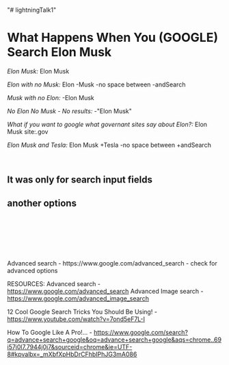 "# lightningTalk1" 


<h1>What Happens When You (GOOGLE) Search Elon Musk</h1>

<i> </i>
<i>Elon Musk: </i>
Elon Musk

<i>Elon with no Musk: </i>
Elon -Musk   -no space between -andSearch

<i>Musk with no Elon: </i>
-Elon Musk

<i>No Elon No Musk - No results: </i>
-"Elon Musk"

<i>What if you want to google what governant sites say about Elon?: </i>
Elon Musk site:.gov

<i>Elon Musk and Tesla: </i>
Elon Musk +Tesla -no space between +andSearch

<br>
<h2>It was only for search input fields</h2>
<h2>another options</h2>
<br>
<br>
<br>
<br>
<br>
<br>
Advanced search - https://www.google.com/advanced_search 
    - check for advanced options
    






RESOURCES:
Advanced search - https://www.google.com/advanced_search 
Advanced Image search - https://www.google.com/advanced_image_search

12 Cool Google Search Tricks You Should Be Using! - https://www.youtube.com/watch?v=7ond5eF7L-I



How To Google Like A Pro!... - https://www.google.com/search?q=advance+search+google&oq=advance+search+google&aqs=chrome..69i57j0l7.7944j0j7&sourceid=chrome&ie=UTF-8#kpvalbx=_mXbfXpHbDrCFhbIPhJG3mA086
